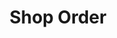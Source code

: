 ---
title: Shop Order
description: Trigger for a Ko-Fi Shop Order
version: 0.1.8
variables:
  - name: messageId
    type: string
    description: Kofi's internal identifier
  - name: timestamp
    type: DateTime
    description: The timestamp of the event
    value: 8/4/2023 10:56:06 AM
  - name: from
    type: string
    description: The username from who triggered the event
    value: KoFiUser123
  - name: isPublic
    type: boolean
    description: Is the message shared publicly?
    value: True
  - name: message
    type: string
    description: The message the user left
    value: My Ko-Fi message
  - name: amount
    type: number
    description: The order amount
    value: 10
  - name: currency
    type: string
    description: The currency of the order
    value: EUR
  - name: itemCount
    type: number
    description: The amount of items
    value: 5
  - name: item#
    type: string
    description: The id of the item purchased
---